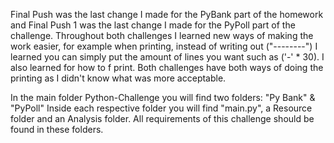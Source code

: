 Final Push was the last change I made for the PyBank part of the homework and Final Push 1 was the last change I made for the PyPoll part of the challenge. 
Throughout both challenges I learned new ways of making the work easier, for example when printing, instead of writing out ("--------") I learned you can simply put the amount of lines you want such as ('-' * 30).
I also learned for how to f print. Both challenges have both ways of doing the printing as I didn't know what was more acceptable. 

In the main folder Python-Challenge you will find two folders: "Py Bank" & "PyPoll"
Inside each respective folder you will find "main.py", a Resource folder and an Analysis folder. 
All requirements of this challenge should be found in these folders.

